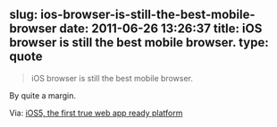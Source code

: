 slug: ios-browser-is-still-the-best-mobile-browser
date: 2011-06-26 13:26:37
title: iOS browser is still the best mobile browser.
type: quote
---

> iOS browser is still the best mobile browser.

By quite a margin.

 Via: [iOS5, the first true web app ready platform](http://j.mp/jUyVEJ)
